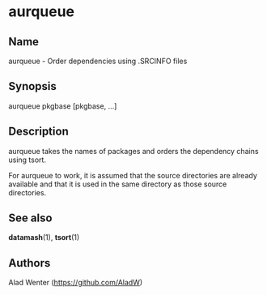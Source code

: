 # aurqueue

## Name

aurqueue - Order dependencies using .SRCINFO files

## Synopsis

aurqueue pkgbase [pkgbase, ...]

## Description

aurqueue takes the names of packages and orders the dependency chains using tsort.

For aurqueue to work, it is assumed that the source directories are already available and that it is used in the same directory as those source directories.

## See also

__datamash__(1), __tsort__(1)

## Authors

Alad Wenter (https://github.com/AladW)
